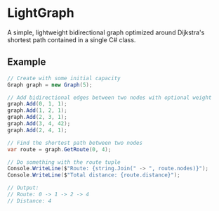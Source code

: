 # LightGraph
A simple, lightweight bidirectional graph optimized around Dijkstra's shortest path contained in a single C# class.

## Example
```csharp
// Create with some initial capacity
Graph graph = new Graph(5);

// Add bidirectional edges between two nodes with optional weight
graph.Add(0, 1, 1);
graph.Add(1, 2, 1);
graph.Add(2, 3, 1);
graph.Add(3, 4, 42);
graph.Add(2, 4, 1);

// Find the shortest path between two nodes
var route = graph.GetRoute(0, 4);

// Do something with the route tuple
Console.WriteLine($"Route: {string.Join(" -> ", route.nodes)}");
Console.WriteLine($"Total distance: {route.distance}");

// Output:
// Route: 0 -> 1 -> 2 -> 4
// Distance: 4

```
